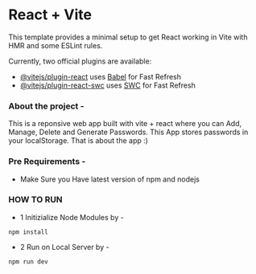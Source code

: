 # React + Vite

This template provides a minimal setup to get React working in Vite with HMR and some ESLint rules.

Currently, two official plugins are available:

- [@vitejs/plugin-react](https://github.com/vitejs/vite-plugin-react/blob/main/packages/plugin-react/README.md) uses [Babel](https://babeljs.io/) for Fast Refresh
- [@vitejs/plugin-react-swc](https://github.com/vitejs/vite-plugin-react-swc) uses [SWC](https://swc.rs/) for Fast Refresh

### About the project -
This is a reponsive web app built with vite + react where you can Add, Manage, Delete and Generate Passwords. This App stores passwords in your localStorage. 
That is about the app :)


### Pre Requirements -
- Make Sure you Have latest version of npm and nodejs
### HOW TO RUN
- 1 Initizialize Node Modules by -
```
npm install
```
- 2 Run on Local Server by -
```
npm run dev
```

